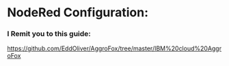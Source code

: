 # NodeRed Configuration:

### I Remit you to this guide:

https://github.com/EddOliver/AggroFox/tree/master/IBM%20cloud%20AggroFox

